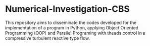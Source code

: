 # Numerical-Investigation-CBS
This repository aims to disseminate the codes developed for the implementation of a program in Python, applying Object Oriented Programming (OOP) and Parallel Programing with theads control in a compressive turbulent reactive type flow.

